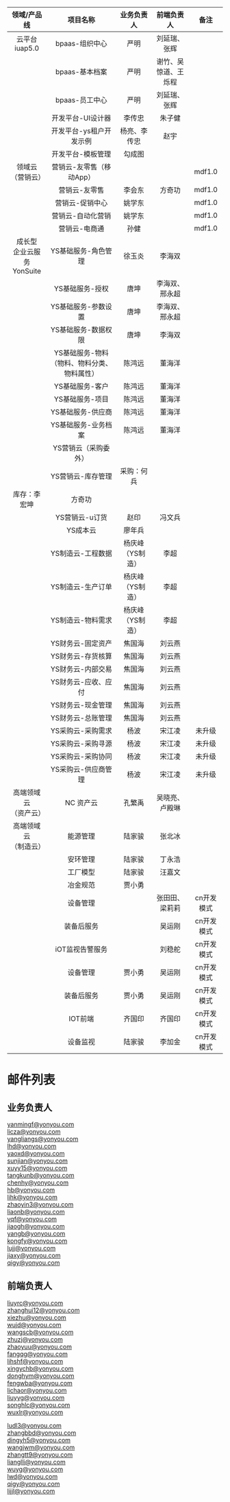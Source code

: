 | 领域/产品线 | 项目名称 | 业务负责人 | 前端负责人 | 备注 |
| :---: | :---: | :---: | :---: | :---: |
| 云平台<br />iuap5.0 | bpaas-组织中心 | 严明 | 刘延瑞、张辉 |  |
|  | bpaas-基本档案 | 严明 | 谢竹、吴惊道、王烁程 |  |
|  | bpaas-员工中心 | 严明 | 刘延瑞、张辉 |  |
|  | 开发平台-UI设计器 | 李传忠 | 朱子健 |  |
|  | 开发平台-ys租户开发示例 | 杨亮、李传忠 | 赵宇 |  |
|  | 开发平台-模板管理 | 勾成图 |  |  |
| 领域云<br />（营销云） | 营销云-友零售（移动App） | 　 |  | mdf1.0 |
|  | 营销云-友零售 | 李会东 | 方奇功 | mdf1.0 |
|  | 营销云-促销中心 | 姚学东 |  | mdf1.0 |
|  | 营销云-自动化营销 | 姚学东 |  | mdf1.0 |
|  | 营销云-电商通 | 孙健 |  | mdf1.0 |
| 成长型<br />企业云服务<br />YonSuite | YS基础服务-角色管理 | 徐玉炎 | 李海双 |  |
|  | YS基础服务-授权 | 唐坤 | 李海双、邢永超 |  |
|  | YS基础服务-参数设置 | 唐坤 | 李海双、邢永超 |  |
|  | YS基础服务-数据权限 | 唐坤 | 李海双 |  |
|  | YS基础服务-物料（物料、物料分类、物料属性） | 陈鸿远 | 董海洋 |  |
|  | YS基础服务-客户 | 陈鸿远 | 董海洋 |  |
|  | YS基础服务-项目 | 陈鸿远 | 董海洋 |  |
|  | YS基础服务-供应商 | 陈鸿远 | 董海洋 |  |
|  | YS基础服务-业务档案 | 陈鸿远 | 董海洋 |  |
|  | YS营销云（采购委外） | 　 | 　 |  |
|  | YS营销云-库存管理 | 采购：何兵<br />
    库存：李宏坤 | 方奇功 |  |
|  | YS营销云-u订货 | 赵印 | 冯文兵 |  |
|  | YS成本云 | 廖年兵 | 　 |  |
|  | YS制造云-工程数据 | 杨庆峰（YS制造） | 李超 |  |
|  | YS制造云-生产订单 | 杨庆峰（YS制造） | 李超 |  |
|  | YS制造云-物料需求 | 杨庆峰（YS制造） | 李超 |  |
|  | YS财务云-固定资产 | 焦国海 | 刘云燕 |  |
|  | YS财务云-存货核算 | 焦国海 | 刘云燕 |  |
|  | YS财务云-内部交易 | 焦国海 | 刘云燕 |  |
|  | YS财务云-应收、应付 | 焦国海 | 刘云燕 |  |
|  | YS财务云-现金管理 | 焦国海 | 刘云燕 |  |
|  | YS财务云-总账管理 | 焦国海 | 刘云燕 |  |
|  | YS采购云-采购需求 | 杨波 | 宋江凌 | 未升级 |
|  | YS采购云-采购寻源 | 杨波 | 宋江凌 | 未升级 |
|  | YS采购云-采购协同 | 杨波 | 宋江凌 | 未升级 |
|  | YS采购云-供应商管理 | 杨波 | 宋江凌 | 未升级 |
| 高端领域云<br />（资产云） | NC 资产云 | 孔繁禹 | 吴晓亮、卢殿琳 |  |
| 高端领域云<br />（制造云） | 能源管理 | 陆家骏 | 张北冰 |  |
|  | 安环管理 | 陆家骏 | 丁永浩 |  |
|  | 工厂模型 | 陆家骏 | 汪嘉文 |  |
|  | 冶金规范 | 贾小勇 | 　 |  |
|  | 设备管理 | 　 | 张田田、梁莉莉 | cn开发模式 |
|  | 装备后服务 |  | 吴运刚 | cn开发模式 |
|  | iOT监视告警服务 | 　 | 刘稳舵 | cn开发模式 |
|  | 设备管理 | 贾小勇 | 吴运刚 | cn开发模式 |
|  | 装备后服务 | 贾小勇 | 吴运刚 | cn开发模式 |
|  | IOT前端 | 齐国印 | 齐国印 | cn开发模式 |
|  | 设备监视 | 陆家骏 | 李加金 | cn开发模式 |


<a name="9qyfC"></a>
# 邮件列表
<a name="g4eSw"></a>
## 业务负责人
yanmingf@yonyou.com<br />licza@yonyou.com<br />yangliangs@yonyou.com<br />lhd@yonyou.com<br />yaoxd@yonyou.com<br />sunjian@yonyou.com<br />xuyy15@yonyou.com<br />tangkunb@yonyou.com<br />chenhy@yonyou.com<br />hb@yonyou.com<br />lihk@yonyou.com<br />zhaoyin3@yonyou.com<br />liaonb@yonyou.com<br />yqf@yonyou.com<br />jiaogh@yonyou.com<br />yangb@yonyou.com<br />kongfy@yonyou.com<br />lujj@yonyou.com<br />jiaxy@yonyou.com<br />qigy@yonyou.com
<a name="brIFE"></a>
## 前端负责人
liuyrc@yonyou.com<br />zhanghui12@yonyou.com<br />xiezhu@yonyou.com<br />wujd@yonyou.com<br />wangscb@yonyou.com<br />zhuzj@yonyou.com<br />zhaoyuu@yonyou.com<br />fangqg@yonyou.com<br />lihshf@yonyou.com<br />xingychb@yonyou.com<br />donghym@yonyou.com<br />fengwba@yonyou.com<br />lichaor@yonyou.com<br />liuyyg@yonyou.com<br />songhlc@yonyou.com<br />wuxlr@yonyou.com

ludl3@yonyou.com<br />zhangbbd@yonyou.com<br />dingyh5@yonyou.com<br />wangjwm@yonyou.com<br />zhangtt9@yonyou.com<br />lianglli@yonyou.com<br />wuyg@yonyou.com<br />lwd@yonyou.com<br />qigy@yonyou.com<br />lijjl@yonyou.com